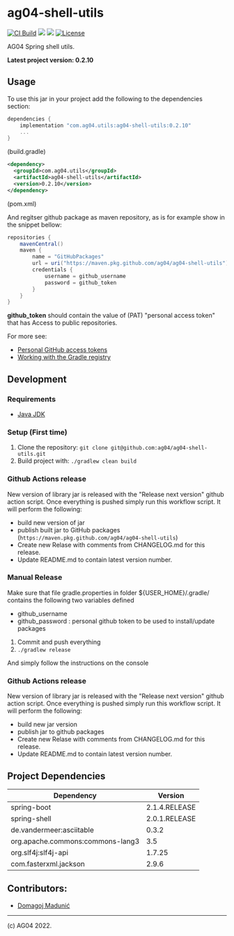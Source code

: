 # ag04-shell-utils

[![CI Build](https://github.com/ag04/ag04-shell-utils/actions/workflows/ci.yml/badge.svg)](https://github.com/ag04/ag04-shell-utils/actions/workflows/ci.yml)
![](https://img.shields.io/badge/Java-ED8B00?style=for-the-badge&logo=java&logoColor=white&style=flat)
![](https://img.shields.io/badge/Spring-6DB33F?style=for-the-badge&logo=spring&logoColor=white&style=flat)
[![License](https://img.shields.io/badge/License-Apache_2.0-blue.svg)](https://opensource.org/licenses/Apache-2.0)

AG04 Spring shell utils.

**Latest project version: 0.2.10**

## Usage
To use this jar in your project add the following to the dependencies section:

```groovy
dependencies {
    implementation "com.ag04.utils:ag04-shell-utils:0.2.10"
    ...
}
```
(build.gradle)

```xml
<dependency>
  <groupId>com.ag04.utils</groupId>
  <artifactId>ag04-shell-utils</artifactId>
  <version>0.2.10</version>
</dependency>
```
(pom.xml)

And regitser github package as maven repository, as is for example show in the snippet bellow:

```groovy
repositories {
    mavenCentral()
    maven {
        name = "GitHubPackages"
        url = uri("https://maven.pkg.github.com/ag04/ag04-shell-utils")
        credentials {
            username = github_username
            password = github_token
        }
    }
}
```
**github_token** should contain the value of (PAT) "personal access token" that has Access to public repositories.

For more see:
* [Personal GitHub access tokens](https://docs.github.com/en/authentication/keeping-your-account-and-data-secure/creating-a-personal-access-token)
* [Working with the Gradle registry](https://docs.github.com/en/packages/working-with-a-github-packages-registry/working-with-the-gradle-registry)


## Development

### Requirements
* [Java JDK](http://www.oracle.com/technetwork/java/javase/downloads/index.html)

### Setup (First time)
1. Clone the repository: `git clone git@github.com:ag04/ag04-shell-utils.git`
4. Build project with: ` ./gradlew clean build `

### Github Actions release

New version of library jar  is released with the "Release next version" github action script.
Once everything is pushed simply run this workflow script.
It will perform the following:
- build new version of jar
- publish built jar to GitHub packages (`https://maven.pkg.github.com/ag04/ag04-shell-utils`)
- Create new Relase with comments from CHANGELOG.md for this release.
- Update README.md to contain latest version number.

### Manual Release
Make sure that file gradle.properties in folder ${USER_HOME}/.gradle/ contains the following two variables defined

* github_username
* github_password : personal github token to be used to install/update packages

1) Commit and push everything
2) `./gradlew release`

And simply follow the instructions on the console

### Github Actions release

New version of library jar  is released with the "Release next version" github action script.
Once everything is pushed simply run this workflow script.
It will perform the following:
- build new jar version
- publish jar to github packages
- Create new Relase with comments from CHANGELOG.md for this release.
- Update README.md to contain latest version number.

## Project Dependencies

| Dependency                       | Version         |
|----------------------------------|-----------------|
| spring-boot                      | 2.1.4.RELEASE   |
| spring-shell                     | 2.0.1.RELEASE   |
| de.vandermeer:asciitable         | 0.3.2           |
| org.apache.commons:commons-lang3 | 3.5             |
| org.slf4j:slf4j-api              | 1.7.25          |
| com.fasterxml.jackson            | 2.9.6           |

## Contributors:
* [Domagoj Madunić](https://github.com/dmadunic)

---
(c) AG04 2022.
